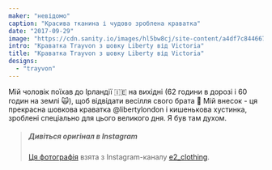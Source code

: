 ```yaml
---
maker: "невідомо"
caption: "Красива тканина і чудово зроблена краватка"
date: "2017-09-29"
image: "https://cdn.sanity.io/images/hl5bw8cj/site-content/a4df7c8446671138fe4f6e07eebf32058af31999-1080x1080.jpg"
intro: "Краватка Trayvon з шовку Liberty від Victoria"
title: "Краватка Trayvon з шовку Liberty від Victoria"
designs:
  - "trayvon"
---
```



Мій чоловік поїхав до Ірландії 🇮🇪 на вихідні (62 години в дорозі і 60 годин на землі 🙀), щоб відвідати весілля свого брата 👏 Мій внесок - ця прекрасна шовкова краватка @libertylondon і кишенькова хустинка, зроблені спеціально для цього великого дня. Я був там духом.

> ##### Дивіться оригінал в Instagram
> 
> [Ця фотографія](https://www.instagram.com/p/BZR3pyCHLjm/) взята з Instagram-каналу [e2_clothing](https://www.instagram.com/e2_clothing/).



